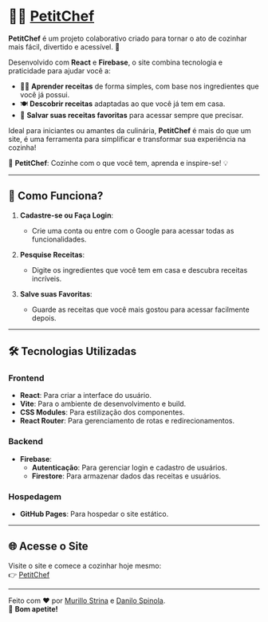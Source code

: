 # 🧑‍🍳 [PetitChef](https://murillo-strina.github.io/Projeto-PetitChef/)

**PetitChef** é um projeto colaborativo criado para tornar o ato de cozinhar mais fácil, divertido e acessível. 🚀  

Desenvolvido com **React** e **Firebase**, o site combina tecnologia e praticidade para ajudar você a:  

- 👨‍🍳 **Aprender receitas** de forma simples, com base nos ingredientes que você já possui.
- 🍽️ **Descobrir receitas** adaptadas ao que você já tem em casa.  
- 🔖 **Salvar suas receitas favoritas** para acessar sempre que precisar.  

Ideal para iniciantes ou amantes da culinária, **PetitChef** é mais do que um site, é uma ferramenta para simplificar e transformar sua experiência na cozinha!  

🍝 **PetitChef**: Cozinhe com o que você tem, aprenda e inspire-se! 💡

---

## 🚀 Como Funciona?

1. **Cadastre-se ou Faça Login**:
   - Crie uma conta ou entre com o Google para acessar todas as funcionalidades.

2. **Pesquise Receitas**:
   - Digite os ingredientes que você tem em casa e descubra receitas incríveis.

3. **Salve suas Favoritas**:
   - Guarde as receitas que você mais gostou para acessar facilmente depois.

---

## 🛠️ Tecnologias Utilizadas

### Frontend
- **React**: Para criar a interface do usuário.
- **Vite**: Para o ambiente de desenvolvimento e build.
- **CSS Modules**: Para estilização dos componentes.
- **React Router**: Para gerenciamento de rotas e redirecionamentos.

### Backend
- **Firebase**:
  - **Autenticação**: Para gerenciar login e cadastro de usuários.
  - **Firestore**: Para armazenar dados das receitas e usuários.

### Hospedagem
- **GitHub Pages**: Para hospedar o site estático.

---

## 🌐 Acesse o Site

Visite o site e comece a cozinhar hoje mesmo:  
👉 [PetitChef](https://murillo-strina.github.io/Projeto-PetitChef/)

---

Feito com ❤️ por [Murillo Strina](https://github.com/murillo-strina) e [Danilo Spinola](https://github.com/danilospinola).  
🍳 **Bom apetite!**
